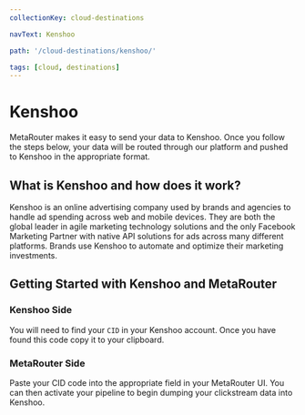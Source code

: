 ```yaml
---
collectionKey: cloud-destinations

navText: Kenshoo

path: '/cloud-destinations/kenshoo/'

tags: [cloud, destinations]
---
```


# Kenshoo

MetaRouter makes it easy to send your data to Kenshoo. Once you follow the steps below, your data will be routed through our platform and pushed to Kenshoo in the appropriate format.

## What is Kenshoo and how does it work?

Kenshoo is an online advertising company used by brands and agencies to handle ad spending across web and mobile devices. They are both the global leader in agile marketing technology solutions and the only Facebook Marketing Partner with native API solutions for ads across many different platforms. Brands use Kenshoo to automate and optimize their marketing investments.

## Getting Started with Kenshoo and MetaRouter

### Kenshoo Side

You will need to find your `CID` in your Kenshoo account. Once you have found this code copy it to your clipboard.

### MetaRouter Side

Paste your CID code into the appropriate field in your MetaRouter UI. You can then activate your pipeline to begin dumping your clickstream data into Kenshoo.
